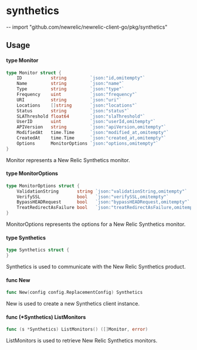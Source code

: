# synthetics
--
    import "github.com/newrelic/newrelic-client-go/pkg/synthetics"


## Usage

#### type Monitor

```go
type Monitor struct {
	ID           string         `json:"id,omitempty"`
	Name         string         `json:"name"`
	Type         string         `json:"type"`
	Frequency    uint           `json:"frequency"`
	URI          string         `json:"uri"`
	Locations    []string       `json:"locations"`
	Status       string         `json:"status"`
	SLAThreshold float64        `json:"slaThreshold"`
	UserID       uint           `json:"userId,omitempty"`
	APIVersion   string         `json:"apiVersion,omitempty"`
	ModifiedAt   time.Time      `json:"modified_at,omitempty"`
	CreatedAt    time.Time      `json:"created_at,omitempty"`
	Options      MonitorOptions `json:"options,omitempty"`
}
```

Monitor represents a New Relic Synthetics monitor.

#### type MonitorOptions

```go
type MonitorOptions struct {
	ValidationString       string `json:"validationString,omitempty"`
	VerifySSL              bool   `json:"verifySSL,omitempty"`
	BypassHEADRequest      bool   `json:"bypassHEADRequest,omitempty"`
	TreatRedirectAsFailure bool   `json:"treatRedirectAsFailure,omitempty"`
}
```

MonitorOptions represents the options for a New Relic Synthetics monitor.

#### type Synthetics

```go
type Synthetics struct {
}
```

Synthetics is used to communicate with the New Relic Synthetics product.

#### func  New

```go
func New(config config.ReplacementConfig) Synthetics
```
New is used to create a new Synthetics client instance.

#### func (*Synthetics) ListMonitors

```go
func (s *Synthetics) ListMonitors() ([]Monitor, error)
```
ListMonitors is used to retrieve New Relic Synthetics monitors.
